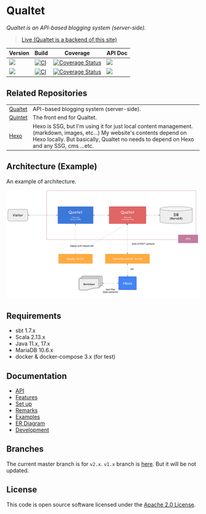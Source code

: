 # Qualtet

*Qualtet is an API-based blogging system (server-side).*

> [Live (Qualtet is a backend of this site)](https://yoshinorin.net)

|Version|Build|Coverage|API Doc|
|---|---|---|---|
|![](https://img.shields.io/badge/Release-v2.0.0_(WIP)-blue.svg?style=flat-square)|[![CI](https://github.com/yoshinorin/qualtet/actions/workflows/ci.yml/badge.svg)](https://github.com/yoshinorin/qualtet/actions/workflows/ci.yml)|[![Coverage Status](https://coveralls.io/repos/github/yoshinorin/qualtet/badge.svg?branch=master)](https://coveralls.io/github/yoshinorin/qualtet?branch=master)|[![](https://img.shields.io/badge/Doc-Swagger-blue.svg)](https://yoshinorin.github.io/qualtet/)|
|![](https://img.shields.io/badge/Release-v1.13.0_(stable)-blue.svg?style=flat-square)|[![CI](https://github.com/yoshinorin/qualtet/actions/workflows/ci.yml/badge.svg?branch=v1.x)](https://github.com/yoshinorin/qualtet/actions/workflows/ci.yml)|[![Coverage Status](https://coveralls.io/repos/github/yoshinorin/qualtet/badge.svg?branch=v1.x)](https://coveralls.io/github/yoshinorin/qualtet?branch=v1.x)|[![](https://img.shields.io/badge/Doc-Swagger-blue.svg)](https://yoshinorin.github.io/qualtet/)|


## Related Repositories

|||
|---|---|
|[Qualtet](https://github.com/yoshinorin/qualtet)|API-based blogging system (server-side).|
|[Quintet](https://github.com/yoshinorin/quintet)|The front end for Qualtet.|
|[Hexo](https://github.com/hexojs)|Hexo is SSG, but I'm using it for just local content management. (markdown, images, etc...) My website's contents depend on Hexo locally. But basically, Qualtet no needs to depend on Hexo and any SSG, cms ...etc.|

## Architecture (Example)

An example of architecture.

![](./docs/arch.svg)

## Requirements

* sbt 1.7.x
* Scala 2.13.x
* Java 11.x, 17.x
* MariaDB 10.6.x
* docker & docker-compose 3.x (for test)

## Documentation

* [API](https://yoshinorin.github.io/qualtet/)
* [Features](./docs/features.md)
* [Set up](./docs/setup.md)
* [Remarks](./docs/remarks.md)
* [Examples](./docs/examples.md)
* [ER Diagram](./docs/erd.md)
* [Development](./docs/development.md)

## Branches

The current master branch is for `v2.x`. `v1.x` branch is [here](https://github.com/yoshinorin/qualtet/tree/v1.x). But it will be not updated.

## License

This code is open source software licensed under the [Apache 2.0 License](https://www.apache.org/licenses/LICENSE-2.0.html).
